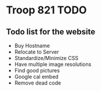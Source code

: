 # Troop 821 TODO
## Todo list for the website
- Buy Hostname
- Relocate to Server
- Standardize/Minimize CSS
- Have multiple image resolutions
- Find good pictures
- Google cal embed
- Remove dead code
